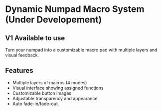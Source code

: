 # Dynamic Numpad Macro System (Under Developement)

## V1 Available to use

Turn your numpad into a customizable macro pad with multiple layers and visual feedback.

## Features

- Multiple layers of macros (4 modes)
- Visual interface showing assigned functions
- Customizable button images
- Adjustable transparency and appearance
- Auto fade-in/fade-out
